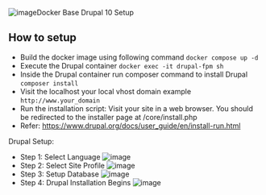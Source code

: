 ![image](https://github.com/rishabjasrotia/d10docker/assets/33950743/798fd14f-90df-47f7-aa62-24b18b928b61)Docker Base Drupal 10 Setup

## How to setup
- Build the docker image using following command ```docker compose up -d```
- Execute the Drupal container ```docker exec -it drupal-fpm sh```
- Inside the Drupal container run composer command to install Drupal ```composer install```
- Visit the localhost your local vhost domain example ```http://www.your_domain```
- Run the installation script: Visit your site in a web browser. You should be redirected to the installer page at /core/install.php
- Refer: https://www.drupal.org/docs/user_guide/en/install-run.html

Drupal Setup:
- Step 1: Select Language
  ![image](https://github.com/rishabjasrotia/d10docker/assets/33950743/f4c53116-42c5-48c3-94c1-158374972a5f)
- Step 2: Select Site Profile
  ![image](https://github.com/rishabjasrotia/d10docker/assets/33950743/aab1af97-c0ee-4395-bc59-b140cbb09fe7)
- Step 3: Setup Database
  ![image](https://github.com/rishabjasrotia/d10docker/assets/33950743/2289998d-d742-4a88-8bf9-64ef3203543e)
- Step 4: Drupal Installation Begins
  ![image](https://github.com/rishabjasrotia/d10docker/assets/33950743/d8c0a8a5-6bc0-4f9a-a997-fd5573781b2e)


